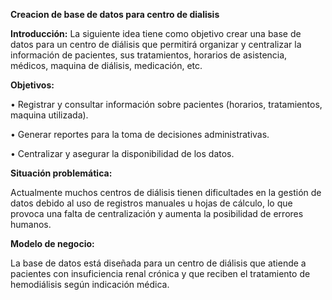 **Creacion de base de datos para centro de dialisis**

**Introducción:**
La siguiente idea tiene como objetivo crear una base de datos para un centro de diálisis que permitirá organizar y centralizar la información de pacientes, sus tratamientos, horarios de asistencia, médicos, maquina de diálisis, medicación, etc. 

**Objetivos:**

•	Registrar y consultar información sobre pacientes (horarios, tratamientos, maquina utilizada).

•	Generar reportes para la toma de decisiones administrativas.

•	Centralizar y asegurar la disponibilidad de los datos.

**Situación problemática:**

Actualmente muchos centros de diálisis tienen dificultades en la gestión de datos debido al uso de registros manuales u hojas de cálculo, lo que provoca una falta de centralización y aumenta la posibilidad de errores humanos.

**Modelo de negocio:**

La base de datos está diseñada para un centro de diálisis que atiende a pacientes con insuficiencia renal crónica y que reciben el tratamiento de hemodiálisis según indicación médica. 

